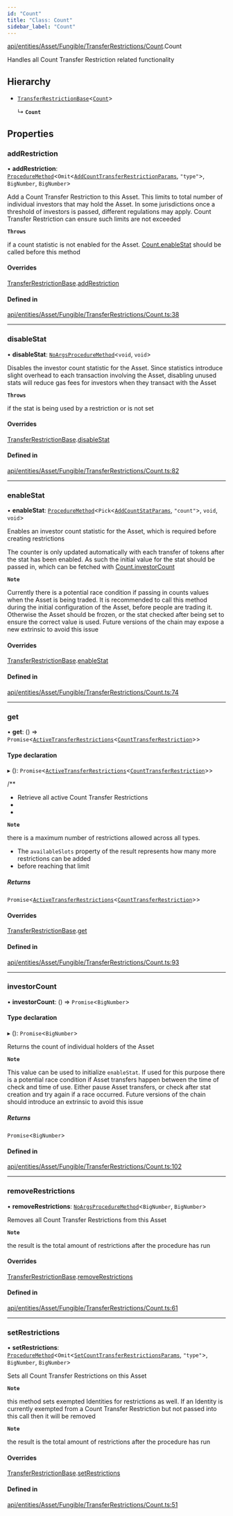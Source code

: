 ```yaml
---
id: "Count"
title: "Class: Count"
sidebar_label: "Count"
---
```


[api/entities/Asset/Fungible/TransferRestrictions/Count](../../../../../../../modules/API/Entities/Asset/Fungible/TransferRestrictions/Count/Count.md).Count

Handles all Count Transfer Restriction related functionality

## Hierarchy

- [`TransferRestrictionBase`](../TransferRestrictionBase/TransferRestrictionBase.md)<[`Count`](../../../../../../../enums/Types/TransferRestrictionType/TransferRestrictionType.md#count)\>

  ↳ **`Count`**

## Properties

### addRestriction

• **addRestriction**: [`ProcedureMethod`](../../../../../../../interfaces/Types/ProcedureMethod/ProcedureMethod.md)<`Omit`<[`AddCountTransferRestrictionParams`](../../../../../../../modules/API/Procedures/Types/Types.md#addcounttransferrestrictionparams), ``"type"``\>, `BigNumber`, `BigNumber`\>

Add a Count Transfer Restriction to this Asset. This limits to total number of individual
investors that may hold the Asset. In some jurisdictions once a threshold of investors is
passed, different regulations may apply. Count Transfer Restriction can ensure such limits are not exceeded

**`Throws`**

 if a count statistic is not enabled for the Asset. [Count.enableStat](Count.md#enablestat) should be called before this method

#### Overrides

[TransferRestrictionBase](../TransferRestrictionBase/TransferRestrictionBase.md).[addRestriction](../TransferRestrictionBase/TransferRestrictionBase.md#addrestriction)

#### Defined in

[api/entities/Asset/Fungible/TransferRestrictions/Count.ts:38](https://github.com/PolymeshAssociation/polymesh-sdk/blob/de58d40fd/src/api/entities/Asset/Fungible/TransferRestrictions/Count.ts#L38)

___

### disableStat

• **disableStat**: [`NoArgsProcedureMethod`](../../../../../../../interfaces/Types/NoArgsProcedureMethod/NoArgsProcedureMethod.md)<`void`, `void`\>

Disables the investor count statistic for the Asset. Since statistics introduce slight overhead to each transaction
involving the Asset, disabling unused stats will reduce gas fees for investors when they transact with the Asset

**`Throws`**

 if the stat is being used by a restriction or is not set

#### Overrides

[TransferRestrictionBase](../TransferRestrictionBase/TransferRestrictionBase.md).[disableStat](../TransferRestrictionBase/TransferRestrictionBase.md#disablestat)

#### Defined in

[api/entities/Asset/Fungible/TransferRestrictions/Count.ts:82](https://github.com/PolymeshAssociation/polymesh-sdk/blob/de58d40fd/src/api/entities/Asset/Fungible/TransferRestrictions/Count.ts#L82)

___

### enableStat

• **enableStat**: [`ProcedureMethod`](../../../../../../../interfaces/Types/ProcedureMethod/ProcedureMethod.md)<`Pick`<[`AddCountStatParams`](../../../../../../../modules/API/Procedures/Types/Types.md#addcountstatparams), ``"count"``\>, `void`, `void`\>

Enables an investor count statistic for the Asset, which is required before creating restrictions

The counter is only updated automatically with each transfer of tokens after the stat has been enabled.
As such the initial value for the stat should be passed in, which can be fetched with [Count.investorCount](Count.md#investorcount)

**`Note`**

 Currently there is a potential race condition if passing in counts values when the Asset is being traded.
It is recommended to call this method during the initial configuration of the Asset, before people are trading it.
Otherwise the Asset should be frozen, or the stat checked after being set to ensure the correct value is used. Future
versions of the chain may expose a new extrinsic to avoid this issue

#### Overrides

[TransferRestrictionBase](../TransferRestrictionBase/TransferRestrictionBase.md).[enableStat](../TransferRestrictionBase/TransferRestrictionBase.md#enablestat)

#### Defined in

[api/entities/Asset/Fungible/TransferRestrictions/Count.ts:74](https://github.com/PolymeshAssociation/polymesh-sdk/blob/de58d40fd/src/api/entities/Asset/Fungible/TransferRestrictions/Count.ts#L74)

___

### get

• **get**: () => `Promise`<[`ActiveTransferRestrictions`](../../../../../../../interfaces/Types/ActiveTransferRestrictions/ActiveTransferRestrictions.md)<[`CountTransferRestriction`](../../../../../../../interfaces/Types/CountTransferRestriction/CountTransferRestriction.md)\>\>

#### Type declaration

▸ (): `Promise`<[`ActiveTransferRestrictions`](../../../../../../../interfaces/Types/ActiveTransferRestrictions/ActiveTransferRestrictions.md)<[`CountTransferRestriction`](../../../../../../../interfaces/Types/CountTransferRestriction/CountTransferRestriction.md)\>\>

/**
 * Retrieve all active Count Transfer Restrictions
 *
 *

**`Note`**

 there is a maximum number of restrictions allowed across all types.
 *   The `availableSlots` property of the result represents how many more restrictions can be added
 *   before reaching that limit

##### Returns

`Promise`<[`ActiveTransferRestrictions`](../../../../../../../interfaces/Types/ActiveTransferRestrictions/ActiveTransferRestrictions.md)<[`CountTransferRestriction`](../../../../../../../interfaces/Types/CountTransferRestriction/CountTransferRestriction.md)\>\>

#### Overrides

[TransferRestrictionBase](../TransferRestrictionBase/TransferRestrictionBase.md).[get](../TransferRestrictionBase/TransferRestrictionBase.md#get)

#### Defined in

[api/entities/Asset/Fungible/TransferRestrictions/Count.ts:93](https://github.com/PolymeshAssociation/polymesh-sdk/blob/de58d40fd/src/api/entities/Asset/Fungible/TransferRestrictions/Count.ts#L93)

___

### investorCount

• **investorCount**: () => `Promise`<`BigNumber`\>

#### Type declaration

▸ (): `Promise`<`BigNumber`\>

Returns the count of individual holders of the Asset

**`Note`**

 This value can be used to initialize `enableStat`. If used for this purpose there is a potential race condition
if Asset transfers happen between the time of check and time of use. Either pause Asset transfers, or check after stat
creation and try again if a race occurred. Future versions of the chain should introduce an extrinsic to avoid this issue

##### Returns

`Promise`<`BigNumber`\>

#### Defined in

[api/entities/Asset/Fungible/TransferRestrictions/Count.ts:102](https://github.com/PolymeshAssociation/polymesh-sdk/blob/de58d40fd/src/api/entities/Asset/Fungible/TransferRestrictions/Count.ts#L102)

___

### removeRestrictions

• **removeRestrictions**: [`NoArgsProcedureMethod`](../../../../../../../interfaces/Types/NoArgsProcedureMethod/NoArgsProcedureMethod.md)<`BigNumber`, `BigNumber`\>

Removes all Count Transfer Restrictions from this Asset

**`Note`**

 the result is the total amount of restrictions after the procedure has run

#### Overrides

[TransferRestrictionBase](../TransferRestrictionBase/TransferRestrictionBase.md).[removeRestrictions](../TransferRestrictionBase/TransferRestrictionBase.md#removerestrictions)

#### Defined in

[api/entities/Asset/Fungible/TransferRestrictions/Count.ts:61](https://github.com/PolymeshAssociation/polymesh-sdk/blob/de58d40fd/src/api/entities/Asset/Fungible/TransferRestrictions/Count.ts#L61)

___

### setRestrictions

• **setRestrictions**: [`ProcedureMethod`](../../../../../../../interfaces/Types/ProcedureMethod/ProcedureMethod.md)<`Omit`<[`SetCountTransferRestrictionsParams`](../../../../../../../interfaces/API/Procedures/Types/SetCountTransferRestrictionsParams/SetCountTransferRestrictionsParams.md), ``"type"``\>, `BigNumber`, `BigNumber`\>

Sets all Count Transfer Restrictions on this Asset

**`Note`**

 this method sets exempted Identities for restrictions as well. If an Identity is currently exempted from a Count Transfer Restriction
but not passed into this call then it will be removed

**`Note`**

 the result is the total amount of restrictions after the procedure has run

#### Overrides

[TransferRestrictionBase](../TransferRestrictionBase/TransferRestrictionBase.md).[setRestrictions](../TransferRestrictionBase/TransferRestrictionBase.md#setrestrictions)

#### Defined in

[api/entities/Asset/Fungible/TransferRestrictions/Count.ts:51](https://github.com/PolymeshAssociation/polymesh-sdk/blob/de58d40fd/src/api/entities/Asset/Fungible/TransferRestrictions/Count.ts#L51)
